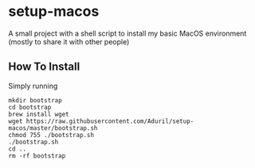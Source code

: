 # setup-macos
A small project with a shell script to install my basic MacOS environment (mostly to share it with other people)

## How To Install

Simply running
```
mkdir bootstrap
cd bootstrap
brew install wget
wget https://raw.githubusercontent.com/Aduril/setup-macos/master/bootstrap.sh
chmod 755 ./bootstrap.sh
./bootstrap.sh
cd ..
rm -rf bootstrap
```
